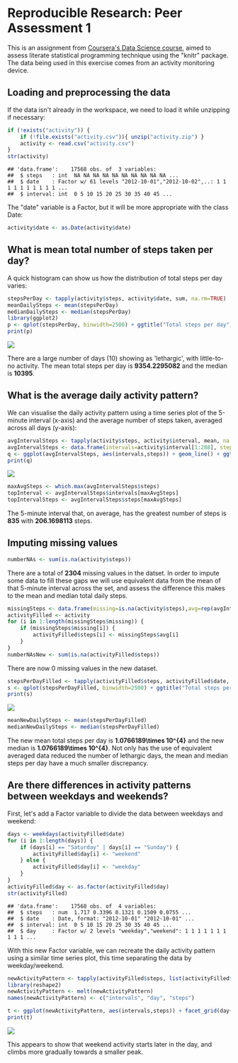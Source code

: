 # Reproducible Research: Peer Assessment 1



This is an assignment from [Coursera's Data Science course](https://www.coursera.org/specializations/jhu-data-science), aimed to assess literate statistical programming technique using the "knitr" package. The data being used in this exercise comes from an activity monitoring device.

## Loading and preprocessing the data

If the data isn't already in the workspace, we need to load it while unzipping if necessary:


```r
if (!exists("activity")) { 
    if (!file.exists("activity.csv")){ unzip("activity.zip") }
    activity <- read.csv("activity.csv")
}
str(activity)
```

```
## 'data.frame':	17568 obs. of  3 variables:
##  $ steps   : int  NA NA NA NA NA NA NA NA NA NA ...
##  $ date    : Factor w/ 61 levels "2012-10-01","2012-10-02",..: 1 1 1 1 1 1 1 1 1 1 ...
##  $ interval: int  0 5 10 15 20 25 30 35 40 45 ...
```

The "date" variable is a Factor, but it will be more appropriate with the class Date:


```r
activity$date <- as.Date(activity$date)
```

## What is mean total number of steps taken per day?

A quick histogram can show us how the distribution of total steps per day varies:


```r
stepsPerDay <- tapply(activity$steps, activity$date, sum, na.rm=TRUE)
meanDailySteps <- mean(stepsPerDay)
medianDailySteps <- median(stepsPerDay)
library(ggplot2)
p <- qplot(stepsPerDay, binwidth=2500) + ggtitle("Total steps per day")
print(p)
```

![](PA1_template_files/figure-html/totalDailySteps-1.png)<!-- -->

There are a large number of days (10) showing as 'lethargic', with little-to-no activity. The mean total steps per day is **9354.2295082** and the median is **10395**.

## What is the average daily activity pattern?

We can visualise the daily activity pattern using a time series plot of the 5-minute interval (x-axis) and the average number of steps taken, averaged across all days (y-axis):


```r
avgIntervalSteps <- tapply(activity$steps, activity$interval, mean, na.rm=TRUE)
avgIntervalSteps <- data.frame(intervals=activity$interval[1:288], steps=avgIntervalSteps)
q <- ggplot(avgIntervalSteps, aes(intervals,steps)) + geom_line() + ggtitle("Average daily activity pattern")
print(q)
```

![](PA1_template_files/figure-html/avgDailyActivityPattern-1.png)<!-- -->


```r
maxAvgSteps <- which.max(avgIntervalSteps$steps)
topInterval <- avgIntervalSteps$intervals[maxAvgSteps]
topIntervalSteps <- avgIntervalSteps$steps[maxAvgSteps]
```

The 5-minute interval that, on average, has the greatest number of steps is **835** with **206.1698113** steps.

## Imputing missing values


```r
numberNAs <- sum(is.na(activity$steps))
```

There are a total of **2304** missing values in the datset. In order to impute some data to fill these gaps we will use equivalent data from the mean of that 5-minute interval across the set, and assess the difference this makes to the mean and median total daily steps.


```r
missingSteps <- data.frame(missing=is.na(activity$steps),avg=rep(avgIntervalSteps$steps, times=61))
activityFilled <- activity
for (i in 1:length(missingSteps$missing)) {
    if (missingSteps$missing[i]) {
        activityFilled$steps[i] <- missingSteps$avg[i]
    }
}
numberNAsNew <- sum(is.na(activityFilled$steps))
```

There are now 0 missing values in the new dataset.


```r
stepsPerDayFilled <- tapply(activityFilled$steps, activityFilled$date, sum, na.rm=TRUE)
s <- qplot(stepsPerDayFilled, binwidth=2500) + ggtitle("Total steps per day")
print(s)
```

![](PA1_template_files/figure-html/totalDailyStepsNew-1.png)<!-- -->

```r
meanNewDailySteps <- mean(stepsPerDayFilled)
medianNewDailySteps <- median(stepsPerDayFilled)
```

The new mean total steps per day is **1.0766189\times 10^{4}** and the new median is **1.0766189\times 10^{4}**. Not only has the use of equivalent averaged data reduced the number of lethargic days, the mean and median steps per day have a much smaller discrepancy.

## Are there differences in activity patterns between weekdays and weekends?

First, let's add a Factor variable to divide the data between weekdays and weekend:


```r
days <- weekdays(activityFilled$date)
for (i in 1:length(days)) {
    if (days[i] == "Saturday" | days[i] == "Sunday") {
        activityFilled$day[i] <- "weekend"
    } else {
        activityFilled$day[i] <- "weekday"
    }
}
activityFilled$day <- as.factor(activityFilled$day)
str(activityFilled)
```

```
## 'data.frame':	17568 obs. of  4 variables:
##  $ steps   : num  1.717 0.3396 0.1321 0.1509 0.0755 ...
##  $ date    : Date, format: "2012-10-01" "2012-10-01" ...
##  $ interval: int  0 5 10 15 20 25 30 35 40 45 ...
##  $ day     : Factor w/ 2 levels "weekday","weekend": 1 1 1 1 1 1 1 1 1 1 ...
```

With this new Factor variable, we can recreate the daily activity pattern using a similar time series plot, this time separating the data by weekday/weekend.


```r
newActivityPattern <- tapply(activityFilled$steps, list(activityFilled$interval, activityFilled$day), mean)
library(reshape2)
newActivityPattern <- melt(newActivityPattern)
names(newActivityPattern) <- c("intervals", "day", "steps")

t <- ggplot(newActivityPattern, aes(intervals,steps)) + facet_grid(day~.) + geom_line()
print(t)
```

![](PA1_template_files/figure-html/avgDailyActivityPatternNew-1.png)<!-- -->

This appears to show that weekend activity starts later in the day, and climbs more gradually towards a smaller peak.
